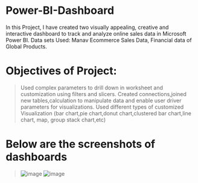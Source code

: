 # Power-BI-Dashboard
In this Project, I have created two visually appealing, creative and interactive dashboard to track and analyze online sales data in Microsoft Power BI.
Data sets Used: Manav Ecommerce Sales Data, Financial data of Global Products.

# Objectives of Project:
> Used complex parameters to drill down in worksheet and customization using filters and slicers.
> Created connections,joined new tables,calculation to manipulate data and enable user driver parameters for visualizations.
> Used different types of customized Visualization (bar chart,pie chart,donut chart,clustered bar chart,line chart, map, group stack chart,etc)

# Below are the screenshots of dashboards
> ![image](https://github.com/user-attachments/assets/7f3141a2-3bde-4049-b5f1-af638cc2e686)
> ![image](https://github.com/user-attachments/assets/936f0f70-f34e-42c3-a015-6a1f3db18b62)

